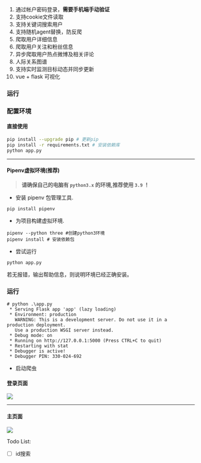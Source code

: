 1. 通过帐户密码登录，**需要手机端手动验证**
2. 支持cookie文件读取
3. 支持关键词搜索用户
5. 支持随机agent替换，防反爬
4. 爬取用户详细信息
5. 爬取用户关注和粉丝信息
6. 异步爬取用户热点微博及相关评论
7. 人际关系图谱
8. 支持实时监测目标动态并同步更新
9. vue + flask 可视化

### 运行 

### 配置环境  

#### 直接使用

```bash
pip install --upgrade pip # 更新pip
pip install -r requirements.txt # 安装依赖库
python app.py
```

------

#### Pipenv虚拟环境(推荐)

> **请确保自己的电脑有 `python3.x` 的环境,推荐使用 `3.9` ！**  

- 安装 pipenv 包管理工具.  

```shell
pip install pipenv
```

- 为项目构建虚拟环境.  

```shell
pipenv --python three #创建python3环境
pipenv install # 安装依赖包
```

- 尝试运行   

```shell
python app.py 
```

若无报错，输出帮助信息，则说明环境已经正确安装。

### 运行  

```shell
# python .\app.py
 * Serving Flask app 'app' (lazy loading)
 * Environment: production
   WARNING: This is a development server. Do not use it in a production deployment.
   Use a production WSGI server instead.
 * Debug mode: on
 * Running on http://127.0.0.1:5000 (Press CTRL+C to quit)
 * Restarting with stat
 * Debugger is active!
 * Debugger PIN: 330-024-692
```

- 启动爬虫  

#### 登录页面

<img src= "./img/login.png">

------

#### 主页面

<img src= "./img/home.png">


Todo List:
- [ ] id搜索

